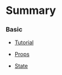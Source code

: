 # Summary

### Basic

* [Tutorial](docs/basic/tutorial.md)

* [Props](docs/basic/props.md)

* [State](docs/basic/state.md)
